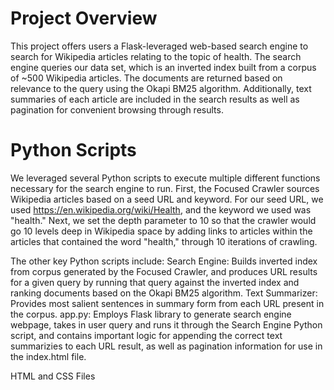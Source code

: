 # Project Overview
This project offers users a Flask-leveraged web-based search engine to search for Wikipedia articles relating to the topic of health. The search engine queries our data set, which is an inverted index built from a corpus of ~500 Wikipedia articles. The documents are returned based on relevance to the query using the Okapi BM25 algorithm. Additionally, text summaries of each article are included in the search results as well as pagination for convenient browsing through results.

# Python Scripts
We leveraged several Python scripts to execute multiple different functions necessary for the search engine to run. First, the Focused Crawler sources Wikipedia articles based on a seed URL and keyword. For our seed URL, we used https://en.wikipedia.org/wiki/Health, and the keyword we used was "health." Next, we set the depth parameter to 10 so that the crawler would go 10 levels deep in Wikipedia space by adding links to articles within the articles that contained the word "health," through 10 iterations of crawling.

The other key Python scripts include:
</n>
Search Engine: Builds inverted index from corpus generated by the Focused Crawler, and produces URL results for a given query by running that query against the inverted index and ranking documents based on the Okapi BM25 algorithm.
</n>
Text Summarizer: Provides most salient sentences in summary form from each URL present in the corpus.
</n>
app.py: Employs Flask library to generate search engine webpage, takes in user query and runs it through the Search Engine Python script, and contains important logic for appending the correct text summarizies to each URL result, as well as pagination information for use in the index.html file.

HTML and CSS Files
